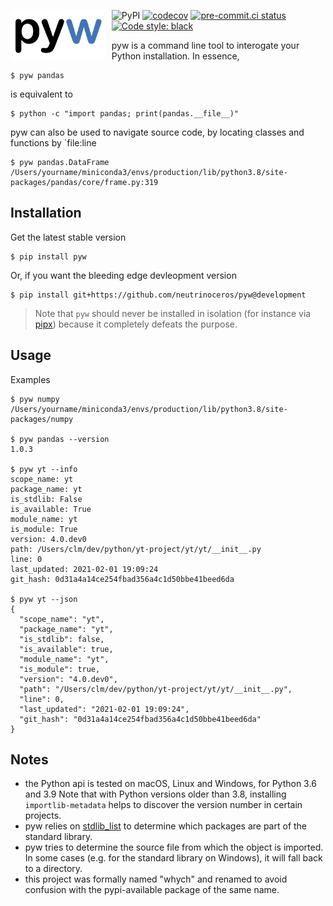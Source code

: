 <img src="logo.jpg"
     alt="pyw logo"
     height="80"
     style="float: left; margin-right: 10px;" />

![PyPI](https://img.shields.io/pypi/v/pyw)
[![codecov](https://codecov.io/gh/neutrinoceros/pyw/branch/master/graph/badge.svg)](https://codecov.io/gh/neutrinoceros/pyw)
[![pre-commit.ci status](https://results.pre-commit.ci/badge/github/neutrinoceros/pyw/master.svg)](https://results.pre-commit.ci/latest/github/neutrinoceros/pyw/master)
[![Code style: black](https://img.shields.io/badge/code%20style-black-000000.svg)](https://github.com/psf/black)

pyw is a command line tool to interogate your Python installation.
In essence,

```shell
$ pyw pandas
```
is equivalent to
```shell
$ python -c "import pandas; print(pandas.__file__)"
```

pyw can also be used to navigate source code, by locating classes and functions by `file:line

```shell
$ pyw pandas.DataFrame
/Users/yourname/miniconda3/envs/production/lib/python3.8/site-packages/pandas/core/frame.py:319
```

## Installation

Get the latest stable version
```shell
$ pip install pyw
```

Or, if you want the bleeding edge devleopment version
```shell
$ pip install git+https://github.com/neutrinoceros/pyw@development
```

> Note that `pyw` should never be installed in isolation (for instance via
[pipx](https://pipxproject.github.io/pipx/)) because it completely defeats the
purpose.
## Usage

Examples

```shell
$ pyw numpy
/Users/yourname/miniconda3/envs/production/lib/python3.8/site-packages/numpy

$ pyw pandas --version
1.0.3

$ pyw yt --info
scope_name: yt
package_name: yt
is_stdlib: False
is_available: True
module_name: yt
is_module: True
version: 4.0.dev0
path: /Users/clm/dev/python/yt-project/yt/yt/__init__.py
line: 0
last_updated: 2021-02-01 19:09:24
git_hash: 0d31a4a14ce254fbad356a4c1d50bbe41beed6da

$ pyw yt --json
{
  "scope_name": "yt",
  "package_name": "yt",
  "is_stdlib": false,
  "is_available": true,
  "module_name": "yt",
  "is_module": true,
  "version": "4.0.dev0",
  "path": "/Users/clm/dev/python/yt-project/yt/yt/__init__.py",
  "line": 0,
  "last_updated": "2021-02-01 19:09:24",
  "git_hash": "0d31a4a14ce254fbad356a4c1d50bbe41beed6da"
}
```

## Notes
- the Python api is tested on macOS, Linux and Windows, for Python 3.6 and 3.9
  Note that with Python versions older than 3.8, installing `importlib-metadata`
  helps to discover the version number in certain projects.
- pyw relies on [stdlib_list](https://github.com/jackmaney/python-stdlib-list)
  to determine which packages are part of the standard library.
- pyw tries to determine the source file from which the object is imported. In
  some cases (e.g. for the standard library on Windows), it will fall back to a
  directory.
- this project was formally named "whych" and renamed to avoid confusion with the
  pypi-available package of the same name.
